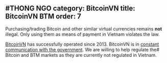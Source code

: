 #THONG NGO
category: BitcoinVN
title: BitcoinVN BTM
order: 7
---

Purchasing/trading Bitcoin and other similar virtual currencies remains **not** illegal. Only using them as means of 
payment in Vietnam violates the law.

[BitcoinVN](https://bitcoinvn.io/en) has successfully operated since 2013. BitcoinVN is in 
[constant communication with the government](https://news.bitcoinvn.io/doi-thoai-ve-khung-phap-ly-lien-quan-ung-dung-cong-nghe-blockchain/?lang=vi). 
We are willing to help regulate the# Bitcoin and BTM markets as they are currently not regulated in Vietnam.
